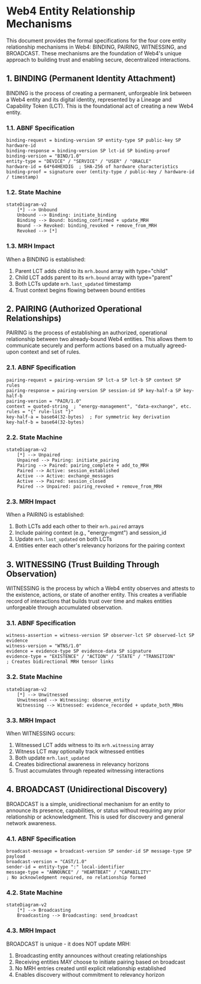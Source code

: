 # Web4 Entity Relationship Mechanisms

This document provides the formal specifications for the four core entity relationship mechanisms in Web4: BINDING, PAIRING, WITNESSING, and BROADCAST. These mechanisms are the foundation of Web4's unique approach to building trust and enabling secure, decentralized interactions.




## 1. BINDING (Permanent Identity Attachment)

BINDING is the process of creating a permanent, unforgeable link between a Web4 entity and its digital identity, represented by a Lineage and Capability Token (LCT). This is the foundational act of creating a new Web4 entity.

### 1.1. ABNF Specification

```abnf
binding-request = binding-version SP entity-type SP public-key SP hardware-id
binding-response = binding-version SP lct-id SP binding-proof
binding-version = "BIND/1.0"
entity-type = "DEVICE" / "SERVICE" / "USER" / "ORACLE"
hardware-id = 64*64HEXDIG  ; SHA-256 of hardware characteristics
binding-proof = signature over (entity-type / public-key / hardware-id / timestamp)
```

### 1.2. State Machine

```mermaid
stateDiagram-v2
    [*] --> Unbound
    Unbound --> Binding: initiate_binding
    Binding --> Bound: binding_confirmed + update_MRH
    Bound --> Revoked: binding_revoked + remove_from_MRH
    Revoked --> [*]
```

### 1.3. MRH Impact

When a BINDING is established:
1. Parent LCT adds child to its `mrh.bound` array with type="child"
2. Child LCT adds parent to its `mrh.bound` array with type="parent"
3. Both LCTs update `mrh.last_updated` timestamp
4. Trust context begins flowing between bound entities




## 2. PAIRING (Authorized Operational Relationships)

PAIRING is the process of establishing an authorized, operational relationship between two already-bound Web4 entities. This allows them to communicate securely and perform actions based on a mutually agreed-upon context and set of rules.

### 2.1. ABNF Specification

```abnf
pairing-request = pairing-version SP lct-a SP lct-b SP context SP rules
pairing-response = pairing-version SP session-id SP key-half-a SP key-half-b
pairing-version = "PAIR/1.0"
context = quoted-string  ; "energy-management", "data-exchange", etc.
rules = "{" rule-list "}"
key-half-a = base64(32-bytes)  ; For symmetric key derivation
key-half-b = base64(32-bytes)
```

### 2.2. State Machine

```mermaid
stateDiagram-v2
    [*] --> Unpaired
    Unpaired --> Pairing: initiate_pairing
    Pairing --> Paired: pairing_complete + add_to_MRH
    Paired --> Active: session_established
    Active --> Active: exchange_messages
    Active --> Paired: session_closed
    Paired --> Unpaired: pairing_revoked + remove_from_MRH
```

### 2.3. MRH Impact

When a PAIRING is established:
1. Both LCTs add each other to their `mrh.paired` arrays
2. Include pairing context (e.g., "energy-mgmt") and session_id
3. Update `mrh.last_updated` on both LCTs
4. Entities enter each other's relevancy horizons for the pairing context




## 3. WITNESSING (Trust Building Through Observation)

WITNESSING is the process by which a Web4 entity observes and attests to the existence, actions, or state of another entity. This creates a verifiable record of interactions that builds trust over time and makes entities unforgeable through accumulated observation.

### 3.1. ABNF Specification

```abnf
witness-assertion = witness-version SP observer-lct SP observed-lct SP evidence
witness-version = "WTNS/1.0"
evidence = evidence-type SP evidence-data SP signature
evidence-type = "EXISTENCE" / "ACTION" / "STATE" / "TRANSITION"
; Creates bidirectional MRH tensor links
```

### 3.2. State Machine

```mermaid
stateDiagram-v2
    [*] --> Unwitnessed
    Unwitnessed --> Witnessing: observe_entity
    Witnessing --> Witnessed: evidence_recorded + update_both_MRHs
```

### 3.3. MRH Impact

When WITNESSING occurs:
1. Witnessed LCT adds witness to its `mrh.witnessing` array
2. Witness LCT may optionally track witnessed entities
3. Both update `mrh.last_updated`
4. Creates bidirectional awareness in relevancy horizons
5. Trust accumulates through repeated witnessing interactions




## 4. BROADCAST (Unidirectional Discovery)

BROADCAST is a simple, unidirectional mechanism for an entity to announce its presence, capabilities, or status without requiring any prior relationship or acknowledgment. This is used for discovery and general network awareness.

### 4.1. ABNF Specification

```abnf
broadcast-message = broadcast-version SP sender-id SP message-type SP payload
broadcast-version = "CAST/1.0"
sender-id = entity-type ":" local-identifier
message-type = "ANNOUNCE" / "HEARTBEAT" / "CAPABILITY"
; No acknowledgment required, no relationship formed
```

### 4.2. State Machine

```mermaid
stateDiagram-v2
    [*] --> Broadcasting
    Broadcasting --> Broadcasting: send_broadcast
```

### 4.3. MRH Impact

BROADCAST is unique - it does NOT update MRH:
1. Broadcasting entity announces without creating relationships
2. Receiving entities MAY choose to initiate pairing based on broadcast
3. No MRH entries created until explicit relationship established
4. Enables discovery without commitment to relevancy horizon


